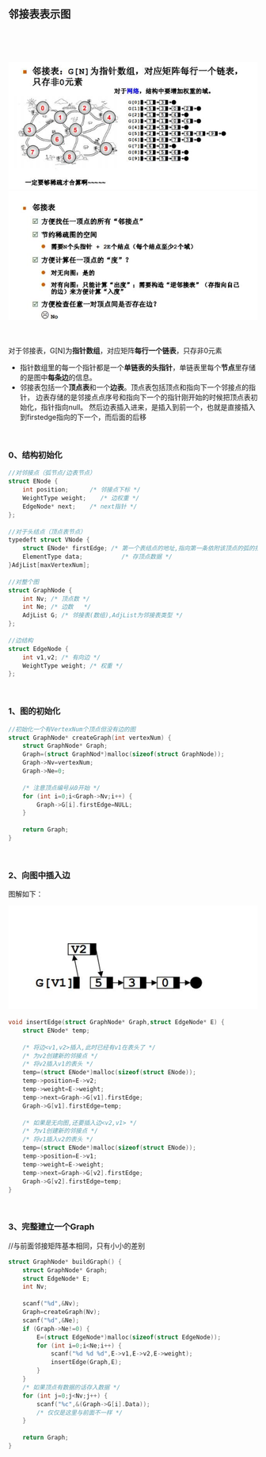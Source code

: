 ## 邻接表表示图
<br>
<br>
<br>

![](https://github.com/LUCY78765580/Day-Day-Leetcode/raw/master/screenshorts/graph007.jpg)
<br>
![](https://github.com/LUCY78765580/Day-Day-Leetcode/raw/master/screenshorts/graph008.jpg)
<br>
<br>
<br>

对于邻接表，G[N]为**指针数组**，对应矩阵**每行一个链表**，只存非0元素
- 指针数组里的每一个指针都是一个**单链表的头指针**，单链表里每个**节点**里存储的是图中**每条边**的信息。
- 邻接表包括一个**顶点表**和一个**边表**。顶点表包括顶点和指向下一个邻接点的指针，
边表存储的是邻接点点序号和指向下一个的指针刚开始的时候把顶点表初始化，指针指向null。
然后边表插入进来，是插入到前一个，也就是直接插入到firstedge指向的下一个，而后面的后移
<br>

### 0、结构初始化
```c
//对邻接点（弧节点/边表节点）
struct ENode {
    int position;      /* 邻接点下标 */
    WeightType weight;    /* 边权重 */
    EdgeNode* next;    /* next指针 */
};

//对于头结点（顶点表节点）
typedeft struct VNode {
    struct ENode* firstEdge; /* 第一个表结点的地址,指向第一条依附该顶点的弧的指针 */
    ElementType data;           /* 存顶点数据 */
}AdjList[maxVertexNum];

//对整个图
struct GraphNode {
    int Nv; /* 顶点数 */
    int Ne; /* 边数   */
    AdjList G; /* 邻接表(数组),AdjList为邻接表类型 */
};

//边结构
struct EdgeNode {
    int v1,v2; /* 有向边 */
    WeightType weight; /* 权重 */
};
```
<br>


### 1、图的初始化
```c
//初始化一个有VertexNum个顶点但没有边的图
struct GraphNode* createGraph(int vertexNum) {
    struct GraphNode* Graph;
    Graph=(struct GraphNod*)malloc(sizeof(struct GraphNode));
    Graph->Nv=vertexNum;
    Graph->Ne=0;

    /* 注意顶点编号从0开始 */
    for (int i=0;i<Graph->Nv;i++) {
        Graph->G[i].firstEdge=NULL;
    }

    return Graph;
}
```
<br>


### 2、向图中插入边
图解如下：

![](https://github.com/LUCY78765580/Day-Day-Leetcode/raw/master/screenshorts/graph009.jpg)
<br>

```c
void insertEdge(struct GraphNode* Graph,struct EdgeNode* E) {
    struct ENode* temp;

    /* 将边<v1,v2>插入,此时已经有v1在表头了 */
    /* 为v2创建新的邻接点 */
    /* 将v2插入v1的表头 */
    temp=(struct ENode*)malloc(sizeof(struct ENode));
    temp->position=E->v2;
    temp->weight=E->weight;
    temp->next=Graph->G[v1].firstEdge;
    Graph->G[v1].firstEdge=temp;

    /* 如果是无向图,还要插入边<v2,v1> */
    /* 为v1创建新的邻接点 */
    /* 将v1插入v2的表头 */
    temp=(struct ENode*)malloc(sizeof(struct ENode));
    temp->position=E->v1;
    temp->weight=E->weight;
    temp->next=Graph->G[v2].firstEdge;
    Graph->G[v2].firstEdge=temp;
}
```
<br>


### 3、完整建立一个Graph
//与前面邻接矩阵基本相同，只有小小的差别
```c
struct GraphNode* buildGraph() {
    struct GraphNode* Graph;
    struct EdgeNode* E;
    int Nv;

    scanf("%d",&Nv);
    Graph=createGraph(Nv);
    scanf("%d",&Ne);
    if (Graph->Ne!=0) {
        E=(struct EdgeNode*)malloc(sizeof(struct EdgeNode));
        for (int i=0;i<Ne;i++) {
            scanf("%d %d %d",E->v1,E->v2,E->weight);
            insertEdge(Graph,E);
        }
    }
    /* 如果顶点有数据的话存入数据 */
    for (int j=0;j<Nv;j++) {
        scanf("%c",&(Graph->G[i].Data));
        /* 仅仅是这里与前面不一样 */
    }

    return Graph;
}
```



